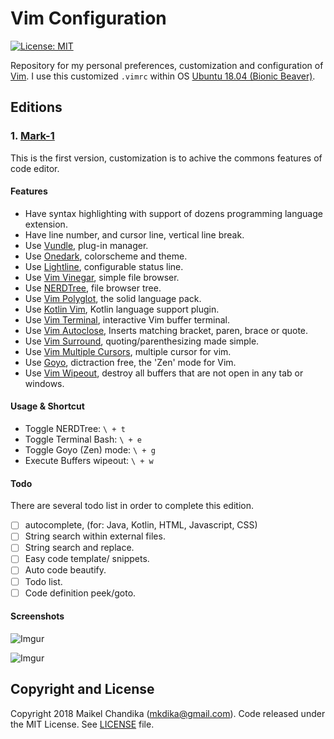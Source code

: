 # Vim Configuration

[![License: MIT](https://img.shields.io/badge/License-MIT-blue.svg)](/LICENSE)

Repository for my personal preferences, customization and configuration of [Vim](https://www.vim.org/).
I use this customized `.vimrc` within OS [Ubuntu 18.04 (Bionic Beaver)](http://releases.ubuntu.com/18.04/).

## Editions

### 1. [Mark-1](/mark1/)

This is the first version, customization is to achive the commons features of code editor.

#### Features

- Have syntax highlighting with support of dozens programming language extension.
- Have line number, and cursor line, vertical line break.
- Use [Vundle](https://github.com/VundleVim/Vundle.vim), plug-in manager.
- Use [Onedark](https://github.com/joshdick/onedark.vim), colorscheme and theme.
- Use [Lightline](https://github.com/itchyny/lightline.vim), configurable status line.
- Use [Vim Vinegar](https://github.com/tpope/vim-vinegar), simple file browser.
- Use [NERDTree](https://github.com/scrooloose/nerdtree), file browser tree.
- Use [Vim Polyglot](https://github.com/sheerun/vim-polyglot), the solid language pack.
- Use [Kotlin Vim](https://github.com/udalov/kotlin-vim), Kotlin language support plugin.
- Use [Vim Terminal](https://github.com/tc50cal/vim-terminal), interactive Vim buffer terminal.
- Use [Vim Autoclose](https://github.com/spf13/vim-autoclose), Inserts matching bracket, paren, brace or quote.
- Use [Vim Surround](https://github.com/tpope/vim-surround), quoting/parenthesizing made simple.
- Use [Vim Multiple Cursors](https://github.com/terryma/vim-multiple-cursors), multiple cursor for vim.
- Use [Goyo](https://github.com/junegunn/goyo.vim), dictraction free, the 'Zen' mode for Vim.
- Use [Vim Wipeout](https://github.com/artnez/vim-wipeout), destroy all buffers that are not open in any tab or windows.

#### Usage & Shortcut

- Toggle NERDTree: `\ + t`
- Toggle Terminal Bash: `\ + e`
- Toggle Goyo (Zen) mode: `\ + g`
- Execute Buffers wipeout: `\ + w`

#### Todo

There are several todo list in order to complete this edition.

- [ ] autocomplete, (for: Java, Kotlin, HTML, Javascript, CSS)
- [ ] String search within external files.
- [ ] String search and replace.
- [ ] Easy code template/ snippets.
- [ ] Auto code beautify.
- [ ] Todo list.
- [ ] Code definition peek/goto.

#### Screenshots

![Imgur](https://i.imgur.com/OlyMTf7.png)

![Imgur](https://i.imgur.com/WYvXBRB.png)


## Copyright and License

Copyright 2018 Maikel Chandika (mkdika@gmail.com). Code released under the
MIT License. See [LICENSE](/LICENSE) file.

